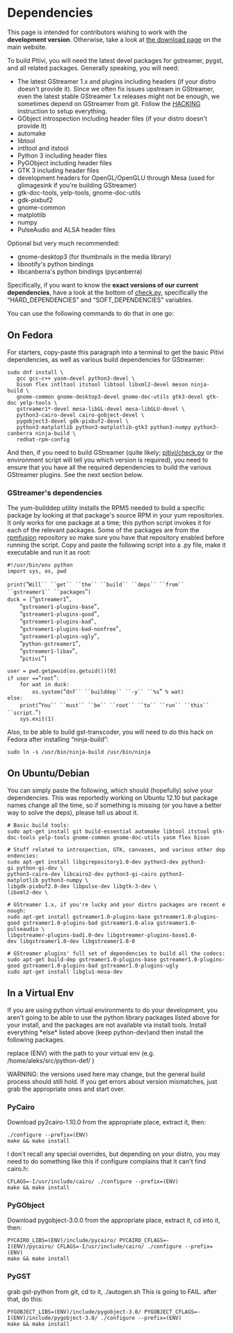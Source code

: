 # Dependencies

This page is intended for contributors wishing to work with the
**development version**. Otherwise, take a look at [the download
page](http://www.pitivi.org/?go=download) on the main website.

To build Pitivi, you will need the latest devel packages for gstreamer,
pygst, and all related packages. Generally speaking, you will need:

-   The latest GStreamer 1.x and plugins including headers (if your
    distro doesn't provide it). Since we often fix issues upstream in
    GStreamer, even the latest stable GStreamer 1.x releases might not
    be enough, we sometimes depend on GStreamer from git. Follow the
    [HACKING](HACKING.md) instruction to setup everything.
-   GObject introspection including header files (if your distro doesn't
    provide it)
-   automake
-   libtool
-   intltool and itstool
-   Python 3 including header files
-   PyGObject including header files
-   GTK 3 including header files
-   development headers for OpenGL/OpenGLU through Mesa (used for
    glimagesink if you're building GStreamer)
-   gtk-doc-tools, yelp-tools, gnome-doc-utils
-   gdk-pixbuf2
-   gnome-common
-   matplotlib
-   numpy
-   PulseAudio and ALSA header files

Optional but very much recommended:

-   gnome-desktop3 (for thumbnails in the media library)
-   libnotify's python bindings
-   libcanberra's python bindings (pycanberra)

Specifically, if you want to know the **exact versions of our current
dependencies**, have a look at the bottom of
[check.py](http://git.gnome.org/browse/pitivi/tree/pitivi/check.py),
specifically the “HARD\_DEPENDENCIES” and “SOFT\_DEPENDENCIES”
variables.

You can use the following commands to do that in one go:

## On Fedora

For starters, copy-paste this paragraph into a terminal to get the basic
Pitivi dependencies, as well as various build dependencies for
GStreamer:

`sudo dnf install \`\
`   gcc gcc-c++ yasm-devel python3-devel \`\
`   bison flex intltool itstool libtool libxml2-devel meson ninja-build \`\
`   gnome-common gnome-desktop3-devel gnome-doc-utils gtk3-devel gtk-doc yelp-tools \`\
`   gstreamer1*-devel mesa-libGL-devel mesa-libGLU-devel \`\
`   python3-cairo-devel cairo-gobject-devel \`\
`   pygobject3-devel gdk-pixbuf2-devel \`\
`   python3-matplotlib python3-matplotlib-gtk3 python3-numpy python3-canberra ninja-build \`\
`   redhat-rpm-config`

And then, if you need to build GStreamer (quite likely;
[pitivi/check.py](http://git.gnome.org/browse/pitivi/tree/pitivi/check.py)
or the environment script will tell you which version is required), you
need to ensure that you have all the required dependencies to build the
various GStreamer plugins. See the next section below.

### GStreamer's dependencies

The yum-builddep utility installs the RPMS needed to build a specific
package by looking at that package's source RPM in your yum
repositories. It only works for one package at a time; this python
script invokes it for each of the relevant packages. Some of the
packages are from the [rpmfusion](http://rpmfusion.org) repository so
make sure you have that repository enabled before running the script.
Copy and paste the following script into a .py file, make it executable
and run it as root:

`#!/usr/bin/env python`\
`import sys, os, pwd`

`print(`“`Will`` ``get`` ``the`` ``build`` ``deps`` ``from`` ``gstreamer1`` ``packages`”`)`\
`duck = [`“`gstreamer1`”`,`\
`    `“`gstreamer1-plugins-base`”`,`\
`    `“`gstreamer1-plugins-good`”`,`\
`    `“`gstreamer1-plugins-bad`”`,`\
`    `“`gstreamer1-plugins-bad-nonfree`”`,`\
`    `“`gstreamer1-plugins-ugly`”`,`\
`    `“`python-gstreamer1`”`,`\
`    `“`gstreamer1-libav`”`,`\
`    `“`pitivi`”`]`

`user = pwd.getpwuid(os.getuid())[0]`\
`if user ==`“`root`”`:`\
`    for wat in duck:`\
`        os.system(`“`dnf`` ``builddep`` ``-y`` ``%s`”` % wat)`\
`else:`\
`    print(`“`You`` ``must`` ``be`` ``root`` ``to`` ``run`` ``this`` ``script.`”`)`\
`    sys.exit(1)`

Also, to be able to build gst-transcoder, you will need to do this hack
on Fedora after installing “ninja-build”:

`sudo ln -s /usr/bin/ninja-build /usr/bin/ninja`

## On Ubuntu/Debian

You can simply paste the following, which should (hopefully) solve your
dependencies. This was reportedly working on Ubuntu 12.10 but package
names change all the time, so if something is missing (or you have a
better way to solve the deps), please tell us about it.

`# Basic build tools:`\
`sudo apt-get install git build-essential automake libtool itstool gtk-doc-tools yelp-tools gnome-common gnome-doc-utils yasm flex bison`

`# Stuff related to introspection, GTK, canvases, and various other dependencies:`\
`sudo apt-get install libgirepository1.0-dev python3-dev python3-gi python-gi-dev \`\
`python3-cairo-dev libcairo2-dev python3-gi-cairo python3-matplotlib python3-numpy \`\
`libgdk-pixbuf2.0-dev libpulse-dev libgtk-3-dev \`\
`libxml2-dev \`

`# GStreamer 1.x, if you're lucky and your distro packages are recent enough:`\
`sudo apt-get install gstreamer1.0-plugins-base gstreamer1.0-plugins-good gstreamer1.0-plugins-bad gstreamer1.0-alsa gstreamer1.0-pulseaudio \`\
`libgstreamer-plugins-bad1.0-dev libgstreamer-plugins-base1.0-dev libgstreamer1.0-dev libgstreamer1.0-0`

`# GStreamer plugins' full set of dependencies to build all the codecs:`\
`sudo apt-get build-dep gstreamer1.0-plugins-base gstreamer1.0-plugins-good gstreamer1.0-plugins-bad gstreamer1.0-plugins-ugly`\
`sudo apt-get install libglu1-mesa-dev`

## In a Virtual Env

If you are using python virtual environments to do your development, you
aren't going to be able to use the python library packages listed above
for your install, and the packages are not available via install tools.
Install everything \*else\* listed above (keep python-dev)and then
install the following packages.

replace (ENV) with the path to your virtual env (e.g.
/home/aleks/src/python-def/ )

WARNING: the versions used here may change, but the general build
process should still hold. If you get errors about version mismatches,
just grab the appropriate ones and start over.

### PyCairo

Download py2cairo-1.10.0 from the appropriate place, extract it, then:

`./configure --prefix=(ENV)`\
`make && make install`

I don't recall any special overrides, but depending on your distro, you
may need to do something like this if configure complains that it can't
find cairo.h:

`CFLAGS=-I/usr/include/cairo/ ./configure --prefix=(ENV)`\
`make && make install`

### PyGObject

Download pygobject-3.0.0 from the appropriate place, extract it, cd into
it, then:

`PYCAIRO_LIBS=(ENV)/include/pycairo/ PYCAIRO_CFLAGS=-I(ENV)/pycairo/ CFLAGS=-I/usr/include/cairo/ ./configure --prefix=(ENV)`\
`make && make install`

### PyGST

grab gst-python from git, cd to it, ./autogen.sh This is going to FAIL.
after that, do this:

`PYGOBJECT_LIBS=(ENV)/include/pygobject-3.0/ PYGOBJECT_CFLAGS=-I(ENV)/include/pygobject-3.0/ ./configure --prefix=(ENV)`\
`make && make install`
